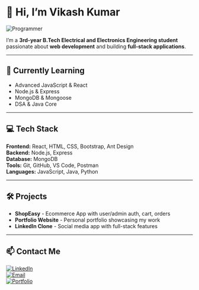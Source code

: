 # 👋 Hi, I’m Vikash Kumar  

![Programmer](https://cdn-icons-png.flaticon.com/512/1006/1006549.png)  

I’m a **3rd-year B.Tech Electrical and Electronics Engineering student** passionate about **web development** and building **full-stack applications**.  

---

## 🌱 Currently Learning
- Advanced JavaScript & React  
- Node.js & Express  
- MongoDB & Mongoose  
- DSA & Java Core  

---

## 💻 Tech Stack
**Frontend:** React, HTML, CSS, Bootstrap, Ant Design  
**Backend:** Node.js, Express  
**Database:** MongoDB  
**Tools:** Git, GitHub, VS Code, Postman  
**Languages:** JavaScript, Java, Python  

---

## 🛠️ Projects
- **ShopEasy** - Ecommerce App with user/admin auth, cart, orders  
- **Portfolio Website** - Personal portfolio showcasing my work  
- **LinkedIn Clone** - Social media app with full-stack features  

---

## 📫 Contact Me
[![LinkedIn](https://img.shields.io/badge/LinkedIn-0451AB?style=for-the-badge&logo=linkedin&logoColor=white)](https://www.linkedin.com/in/vikash-kesri-0451ab297/)  
[![Email](https://img.shields.io/badge/Email-D14836?style=for-the-badge&logo=gmail&logoColor=white)](mailto:vk9630623@gmail.com)  
[![Portfolio](https://img.shields.io/badge/Portfolio-FF5733?style=for-the-badge&logo=github&logoColor=white)](https://vikashkesri.github.io/my-portfolio/#)
